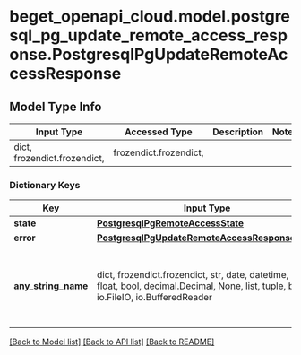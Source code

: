 # beget_openapi_cloud.model.postgresql_pg_update_remote_access_response.PostgresqlPgUpdateRemoteAccessResponse

## Model Type Info
Input Type | Accessed Type | Description | Notes
------------ | ------------- | ------------- | -------------
dict, frozendict.frozendict,  | frozendict.frozendict,  |  | 

### Dictionary Keys
Key | Input Type | Accessed Type | Description | Notes
------------ | ------------- | ------------- | ------------- | -------------
**state** | [**PostgresqlPgRemoteAccessState**](PostgresqlPgRemoteAccessState.md) | [**PostgresqlPgRemoteAccessState**](PostgresqlPgRemoteAccessState.md) |  | [optional] 
**error** | [**PostgresqlPgUpdateRemoteAccessResponseError**](PostgresqlPgUpdateRemoteAccessResponseError.md) | [**PostgresqlPgUpdateRemoteAccessResponseError**](PostgresqlPgUpdateRemoteAccessResponseError.md) |  | [optional] 
**any_string_name** | dict, frozendict.frozendict, str, date, datetime, int, float, bool, decimal.Decimal, None, list, tuple, bytes, io.FileIO, io.BufferedReader | frozendict.frozendict, str, BoolClass, decimal.Decimal, NoneClass, tuple, bytes, FileIO | any string name can be used but the value must be the correct type | [optional]

[[Back to Model list]](../../README.md#documentation-for-models) [[Back to API list]](../../README.md#documentation-for-api-endpoints) [[Back to README]](../../README.md)

